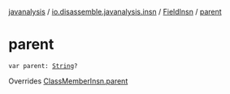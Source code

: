 [javanalysis](../../index.md) / [io.disassemble.javanalysis.insn](../index.md) / [FieldInsn](index.md) / [parent](./parent.md)

# parent

`var parent: `[`String`](https://kotlinlang.org/api/latest/jvm/stdlib/kotlin/-string/index.html)`?`

Overrides [ClassMemberInsn.parent](../-class-member-insn/parent.md)

